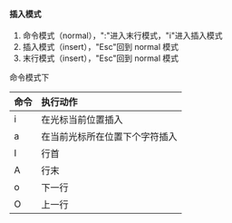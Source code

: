 #### 插入模式
1. 命令模式（normal），":"进入末行模式，"i"进入插入模式
2. 插入模式（insert），"Esc"回到 normal 模式
2. 末行模式（insert），"Esc"回到 normal 模式

命令模式下

|命令|执行动作                  |
|:--|:------------------------|
|i  |在光标当前位置插入          |
|a  |在当前光标所在位置下个字符插入|
|I  |行首                      |
|A  |行末                      |
|o  |下一行                    |
|O  |上一行                    |